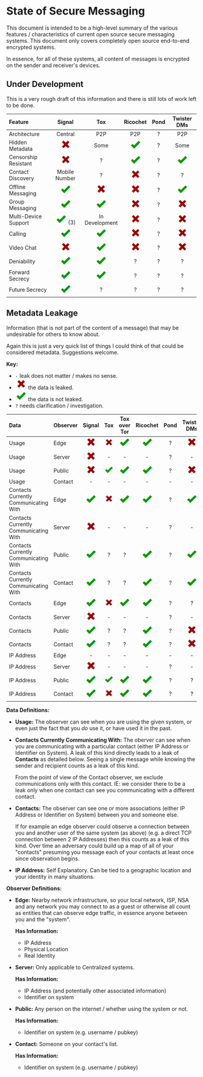 # State of Secure Messaging

This document is intended to be a high-level summary of the various features /
characteristics of current open source secure messaging systems. This document
only covers completely open source end-to-end encrypted systems.

In essence, for all of these systems, all content of messages is encrypted on
the sender and receiver's devices.

## Under Development

This is a very rough draft of this information and there is still lots of work
left to be done.

| Feature                 |      Signal       |      Tox       |    Ricochet    |  Pond  |  Twister DMs   |
| :---------------------- | :---------------: | :------------: | :------------: | :----: | :------------: |
| Architecture            | Central           | P2P            | P2P            | ?      | P2P            |
| Hidden Metadata         | ![](cross.png)    | Some           | ![](tick.png)  | ?      | Some           |
| Censorship Resistant    | ![](cross.png)    | ?              | ![](tick.png)  | ?      | ![](tick.png)  |
| Contact Discovery       | Mobile Number     | ?              | ![](cross.png) | ?      | ?              |
| Offline Messaging       | ![](tick.png)     | ![](cross.png) | ![](cross.png) | ?      | ![](tick.png)  |
| Group Messaging         | ![](tick.png)     | ![](tick.png)  | ![](cross.png) | ?      | ![](cross.png) |
| Multi-Device Support    | ![](tick.png) (3) | In Development | ![](cross.png) | ?      | ![](cross.png) |
| Calling                 | ![](tick.png)     | ![](tick.png)  | ![](cross.png) | ?      | ![](cross.png) |
| Video Chat              | ![](cross.png)    | ![](tick.png)  | ![](cross.png) | ?      | ![](cross.png) |
| Deniability             | ![](tick.png)     | ![](tick.png)  | ?              | ?      | ?              |
| Forward Secrecy         | ![](tick.png)     | ![](tick.png)  | ?              | ?      | ?              |
| Future Secrecy          | ![](tick.png)     | ?              | ?              | ?      | ?              |

## Metadata Leakage

Information (that is not part of the content of a message) that may be
undesirable for others to know about.

Again this is just a very quick list of things I could think of that could be
considered metadata. Suggestions welcome.

**Key:**
 * `-` leak does not matter / makes no sense.
 * ![](cross.png) the data is leaked.
 * ![](tick.png) the data is not leaked.
 * `?` needs clarification / investigation.

| Data                                  | Observer |     Signal     |      Tox       |  Tox over Tor  |    Ricochet    |  Pond  |  Twister DMs   |
| :------------------------------------ | :------- | :------------: |:-------------: | :------------: | :------------: | :----: | :------------: |
| Usage                                 | Edge     | ![](cross.png) | ![](cross.png) | ![](tick.png)  | ![](tick.png)  | ?      | ![](cross.png) |
| Usage                                 | Server   | ![](cross.png) | -              | -              | -              | ?      | -              |
| Usage                                 | Public   | ![](cross.png) | ![](tick.png)  | ![](tick.png)  | ![](tick.png)  | ?      | ![](cross.png) |
| Usage                                 | Contact  | -              | -              | -              | -              | -      | -              |
| Contacts Currently Communicating With | Edge     | ![](tick.png)  | ![](cross.png) | ![](tick.png)  | ![](tick.png)  | ?      | ![](tick.png)  |
| Contacts Currently Communicating With | Server   | ![](cross.png) | -              | -              | -              | ?      | -              |
| Contacts Currently Communicating With | Public   | ![](tick.png)  | ?              | ?              | ![](tick.png)  | ?      | ![](tick.png)  |
| Contacts Currently Communicating With | Contact  | ![](tick.png)  | ?              | ?              | ![](tick.png)  | ?      | ![](tick.png)  |
| Contacts                              | Edge     | ![](tick.png)  | ![](cross.png) | ![](tick.png)  | ![](tick.png)  | ?      | ?              |
| Contacts                              | Server   | ![](cross.png) | -              | -              | -              | ?      | -              |
| Contacts                              | Public   | ![](tick.png)  | ?              | ?              | ![](tick.png)  | ?      | ![](cross.png) |
| Contacts                              | Contact  | ![](tick.png)  | ?              | ?              | ![](tick.png)  | ?      | ![](cross.png) |
| IP Address                            | Edge     | -              | -              | -              | -              | -      | -              |
| IP Address                            | Server   | ![](cross.png) | -              | -              | -              | ?      | -              |
| IP Address                            | Public   | ![](tick.png)  | ![](tick.png)  | ![](tick.png)  | ![](tick.png)  | ?      | ?              |
| IP Address                            | Contact  | ![](tick.png)  | ![](cross.png) | ![](tick.png)  | ![](tick.png)  | ?      | ?              |

**Data Definitions:**

* **Usage:** The observer can see when you are using the given system, or even
  just the fact that you *do* use it, or have used it in the past.
* **Contacts Currently Communicating With:** The oberver can see when you are
  communicating with a particular contact (either IP Address or Identifier on
  System). A leak of this kind directly leads to a leak of **Contacts** as
  detailed below. Seeing a single message while knowing the sender and recipient
  counts as a leak of this kind.

  From the point of view of the Contact observer, we exclude communications only
  with this contact. IE: we consider there to be a leak only when one contact
  can see you communicating with a different contact.
* **Contacts:** The observer can see one or more associations (either IP
  Address or Identifier on System) between you and someone else.

  If for example an edge observer could observe a connection between you and
  another user of the same system (as above) (e.g. a direct TCP connection
  between 2 IP Addresses) then this counts as a leak of this kind. Over time an
  adversary could build up a map of all of your "contacts" presuming you message
  each of your contacts at least once since observation begins.
* **IP Address:** Self Explanatory. Can be tied to a geographic location and
  your identity in many situations.


**Observer Definitions:**

* **Edge:** Nearby network infrastructure, so your local network, ISP, NSA and any
  network you may connect to as a guest or otherwise all count as entities that
  can observe edge traffic, in essence anyone between you and the "system".

  **Has Information:**
  * IP Address
  * Physical Location
  * Real Identity

* **Server:** Only applicable to Centralized systems.

  **Has Information:**
  * IP Address (and potentially other associated information)
  * Identifier on system

* **Public:** Any person on the internet / whether using the system or not.

  **Has Information:**
  * Identifier on system (e.g. username / pubkey)

* **Contact:** Someone on your contact's list.

  **Has Information:**
  * Identifier on system (e.g. username / pubkey)
